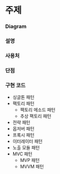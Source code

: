 # 주제

### Diagram

### 설명

### 사용처

### 단점

### 구현 코드

- 싱글톤 패턴
- 팩토리 패턴
  - 팩토리 메소드 패턴
  - 추상 팩토리 패턴
- 전략 패턴
- 옵저버 패턴
- 프록시 패턴
- 이터레이터 패턴
- 노출 모듈 패턴
- MVC 패턴
  - MVP 패턴
  - MVVM 패턴